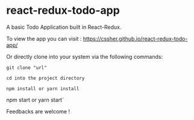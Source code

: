 # react-redux-todo-app

A basic Todo Application built in React-Redux. 

To view the app you can visit : https://cssher.github.io/react-redux-todo-app/

Or directly clone into your system via the following commands: 

`git clone "url"`

`cd into the project directory`

`npm install or yarn install`

npm start or yarn start`

Feedbacks are welcome !
